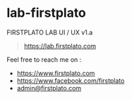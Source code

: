 # lab-firstplato
FIRSTPLATO LAB UI / UX v1.a

> https://lab.firstplato.com

Feel free to reach me on :
- https://www.firstplato.com
- https://www.facebook.com/firstplato
- admin@firstplato.com
